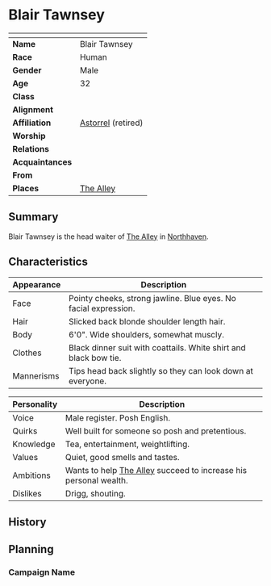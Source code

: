 # Blair Tawnsey

| []() | |
| --- | --- |
| **Name** | Blair Tawnsey |
| **Race** | Human |
| **Gender** | Male |
| **Age** | 32 |
| **Class** | |
| **Alignment** | |
| **Affiliation** | [Astorrel](../civilisations/kingdom-of-astor/organisations/astorrel/README.md) (retired) |
| **Worship** | |
| **Relations** | |
| **Acquaintances** | |
| **From** | |
| **Places** | [The Alley](../civilisations/kingdom-of-astor/settlements/northhaven/places/the-alley.md) |

## Summary

Blair Tawnsey is the head waiter of [The Alley](../civilisations/kingdom-of-astor/settlements/northhaven/places/the-alley.md) in [Northhaven](../civilisations/kingdom-of-astor/settlements/northhaven/README.md).

## Characteristics

| Appearance | Description |
| --- | --- |
| Face | Pointy cheeks, strong jawline. Blue eyes. No facial expression. |
| Hair | Slicked back blonde shoulder length hair. |
| Body | 6'0". Wide shoulders, somewhat muscly. |
| Clothes | Black dinner suit with coattails. White shirt and black bow tie. |
| Mannerisms | Tips head back slightly so they can look down at everyone. |

| Personality | Description |
| --- | --- |
| Voice | Male register. Posh English. |
| Quirks | Well built for someone so posh and pretentious. |
| Knowledge | Tea, entertainment, weightlifting. |
| Values | Quiet, good smells and tastes. |
| Ambitions | Wants to help [The Alley](../civilisations/kingdom-of-astor/settlements/northhaven/places/the-alley.md) succeed to increase his personal wealth. |
| Dislikes | Drigg, shouting. |

## History

## Planning

### Campaign Name
